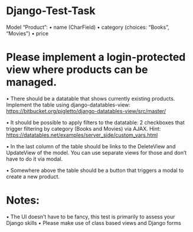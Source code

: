 # Django-Test-Task
Model “Product”:
• name (CharField)
• category (choices: “Books”, “Movies”)
• price

# Please implement a login-protected view where products can be managed.
• There should be a datatable that shows currently existing products.
Implement the table using django-datatables-view:
https://bitbucket.org/pigletto/django-datatables-view/src/master/

• It should be possible to apply filters to the datatable:
2 checkboxes that trigger filtering by category (Books and Movies) via AJAX.
Hint: https://datatables.net/examples/server_side/custom_vars.html

• In the last column of the table should be links to the DeleteView and
UpdateView of the model. You can use separate views for those and don’t have 
to do it via modal.

• Somewhere above the table should be a button that triggers a modal to create a
new product.

# Notes:
• The UI doesn’t have to be fancy, this test is primarily to assess your Django skills
• Please make use of class based views and Django forms
